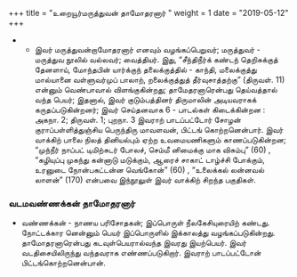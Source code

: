 ﻿+++
title = "உறையூர்மருத்துவன் தாமோதரனார்  "
weight = 1
date = "2019-05-12"
+++


- - இவர் மருத்துவன்றாமோதரனார் எனவும் வழங்கப்பெறுவர்; மருத்துவர் - மருத்துவ நூலில் வல்லவர்; வைத்தியர். இது, “சீந்திநீர்க் கண்டந் தெறிசுக்குத் தேனளாய், மோந்தபின் யார்க்குந் தலைக்குத்தில் - காந்தி, மலைக்குத்து மால்யானை வள்ளுவர்முப் பாலாற், றலைக்குத்துத் தீர்வுசாத்தற்கு” (திருவள். 11)  என்னும் வெண்பாவால் விளங்குகின்றது; தாமேதரனாரென்பது தெய்வத்தால் வந்த பெயர்; இதனால், இவர் குடும்பத்தினர் திருமாலின் அடியவராகக் கருதப்படுகின்றனர்; இவர் செய்தனவாக 6 - பாடல்கள் கிடைக்கின்றன :  அகநா. 2;  திருவள். 1;  புறநா. 3 இவராற் பாடப்பட்டோர் சோழன் குராப்பள்ளித்துஞ்சிய பெருந்திரு மாவளவன், பிட்டங் கொற்றனென்பார். இவர் வாக்கிற் பாலை நிலத் தினியல்பும் ஏற்ற உவமையணிகளும் காணப்படுகின்றன; “முந்நீர் நாப்பட் டிமிற்சுடர் போலச், செம்மீ னிமைக்கு மாக விசும்பு” (60) , “கழியுப்பு முகந்து கன்னாடு மடுக்கும், ஆரைச் சாகாட் டாழ்ச்சி போக்கும், உரனுடை நோன்பகட்டன்ன வெங்கோன்” (60) , “உலைக்கல் லன்னவல் லாளன்” (170)  என்பவை இந்நூலுள் இவர் வாக்கிற் சிறந்த பகுதிகள். 
### வடமவண்ணக்கன் தாமோதரனார்  
-  வண்ணக்கன் - நாணய பரிசோதகன்; இப்பொருள் நீலகேசியுரையிற் கண்டது. நோட்டக்கார னென்னும் பெயர் இப்பொருளில் இக்காலத்து வழங்கப்படுகின்றது. தாமோதரனாரென்பது கடவுள்பெயரால்வந்த இவரது இயற்பெயர். இவர் வடதிசையிலிருந்து வந்தவராக எண்ணப்படுகிறார். இவராற் பாடப்பட்டோன் பிட்டங்கொற்றனென்பான். 
